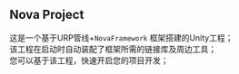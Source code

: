 ## Nova Project
这是一个基于URP管线+`NovaFramework` 框架搭建的Unity工程；  
该工程在启动时自动装配了框架所需的链接库及周边工具；  
您可以基于该工程，快速开启您的项目开发；  
